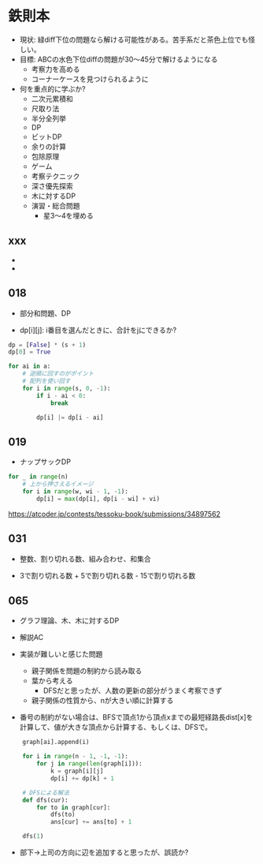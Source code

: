 # 鉄則本

- 現状: 緑diff下位の問題なら解ける可能性がある。苦手系だと茶色上位でも怪しい。
- 目標: ABCの水色下位diffの問題が30〜45分で解けるようになる
  - 考察力を高める
  - コーナーケースを見つけられるように
- 何を重点的に学ぶか?
  - 二次元累積和
  - 尺取り法
  - 半分全列挙
  - DP
  - ビットDP
  - 余りの計算
  - 包除原理
  - ゲーム
  - 考察テクニック
  - 深さ優先探索
  - 木に対するDP
  - 演習・総合問題
    - 星3〜4を埋める

## xxx

-
- 

## 018

- 部分和問題、DP

- dp[i][j]: i番目を選んだときに、合計をjにできるか?

```py
dp = [False] * (s + 1)
dp[0] = True

for ai in a:
    # 逆順に回すのがポイント
    # 配列を使い回す
    for i in range(s, 0, -1):
        if i - ai < 0:
            break

        dp[i] |= dp[i - ai]
```

## 019

- ナップサックDP

```py
for _ in range(n)
    # 上から押さえるイメージ
    for i in range(w, wi - 1, -1):
        dp[i] = max(dp[i], dp[i - wi] + vi)
```

https://atcoder.jp/contests/tessoku-book/submissions/34897562

## 031

- 整数、割り切れる数、組み合わせ、和集合

- 3で割り切れる数 + 5で割り切れる数 - 15で割り切れる数

## 065

- グラフ理論、木、木に対するDP

- 解説AC
- 実装が難しいと感じた問題
  - 親子関係を問題の制約から読み取る
  - 葉から考える
    - DFSだと思ったが、人数の更新の部分がうまく考察できず
  - 親子関係の性質から、nが大きい順に計算する
- 番号の制約がない場合は、BFSで頂点1から頂点xまでの最短経路長dist[x]を計算して、値が大きな頂点から計算する、もしくは、DFSで。

```py
    graph[ai].append(i)

    for i in range(n - 1, -1, -1):
        for j in range(len(graph[i])):
            k = graph[i][j]
            dp[i] += dp[k] + 1      

    # DFSによる解法
    def dfs(cur):
        for to in graph[cur]:
            dfs(to)
            ans[cur] += ans[to] + 1

    dfs(1)
```

- 部下→上司の方向に辺を追加すると思ったが、誤読か?
